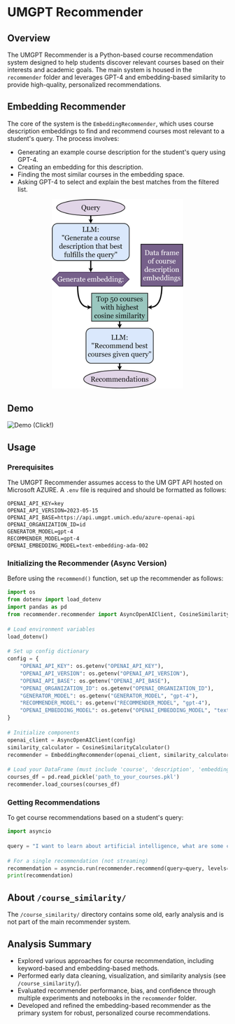# UMGPT Recommender

## Overview
The UMGPT Recommender is a Python-based course recommendation system designed to help students discover relevant courses based on their interests and academic goals. The main system is housed in the `recommender` folder and leverages GPT-4 and embedding-based similarity to provide high-quality, personalized recommendations.

## Embedding Recommender
The core of the system is the `EmbeddingRecommender`, which uses course description embeddings to find and recommend courses most relevant to a student's query. The process involves:
- Generating an example course description for the student's query using GPT-4.
- Creating an embedding for this description.
- Finding the most similar courses in the embedding space.
- Asking GPT-4 to select and explain the best matches from the filtered list.

<p align="center">
  <img src="EmbRecommenderDiagram.png" alt="Embedding Recommender Process" width="300" height="auto">
</p>

## Demo
![Demo (Click!)](https://github.com/user-attachments/assets/b9c8f268-1afc-4ee9-b9bb-0f9a5c52c66a)

## Usage
### Prerequisites
The UMGPT Recommender assumes access to the UM GPT API hosted on Microsoft AZURE. A `.env` file is required and should be formatted as follows:
```
OPENAI_API_KEY=key
OPENAI_API_VERSION=2023-05-15
OPENAI_API_BASE=https://api.umgpt.umich.edu/azure-openai-api
OPENAI_ORGANIZATION_ID=id
GENERATOR_MODEL=gpt-4
RECOMMENDER_MODEL=gpt-4
OPENAI_EMBEDDING_MODEL=text-embedding-ada-002
```

### Initializing the Recommender (Async Version)
Before using the `recommend()` function, set up the recommender as follows:

```python
import os
from dotenv import load_dotenv
import pandas as pd
from recommender.recommender import AsyncOpenAIClient, CosineSimilarityCalculator, EmbeddingRecommender

# Load environment variables
load_dotenv()

# Set up config dictionary
config = {
    "OPENAI_API_KEY": os.getenv("OPENAI_API_KEY"),
    "OPENAI_API_VERSION": os.getenv("OPENAI_API_VERSION"),
    "OPENAI_API_BASE": os.getenv("OPENAI_API_BASE"),
    "OPENAI_ORGANIZATION_ID": os.getenv("OPENAI_ORGANIZATION_ID"),
    "GENERATOR_MODEL": os.getenv("GENERATOR_MODEL", "gpt-4"),
    "RECOMMENDER_MODEL": os.getenv("RECOMMENDER_MODEL", "gpt-4"),
    "OPENAI_EMBEDDING_MODEL": os.getenv("OPENAI_EMBEDDING_MODEL", "text-embedding-ada-002")
}

# Initialize components
openai_client = AsyncOpenAIClient(config)
similarity_calculator = CosineSimilarityCalculator()
recommender = EmbeddingRecommender(openai_client, similarity_calculator)

# Load your DataFrame (must include 'course', 'description', 'embedding', and optionally 'level')
courses_df = pd.read_pickle('path_to_your_courses.pkl')
recommender.load_courses(courses_df)
```

### Getting Recommendations
To get course recommendations based on a student's query:
```python
import asyncio

query = "I want to learn about artificial intelligence, what are some courses that I could take?"

# For a single recommendation (not streaming)
recommendation = asyncio.run(recommender.recommend(query=query, levels=[100, 200]))
print(recommendation)
```

## About `/course_similarity/`
The `/course_similarity/` directory contains some old, early analysis and is not part of the main recommender system.

## Analysis Summary
- Explored various approaches for course recommendation, including keyword-based and embedding-based methods.
- Performed early data cleaning, visualization, and similarity analysis (see `/course_similarity/`).
- Evaluated recommender performance, bias, and confidence through multiple experiments and notebooks in the `recommender` folder.
- Developed and refined the embedding-based recommender as the primary system for robust, personalized course recommendations.
